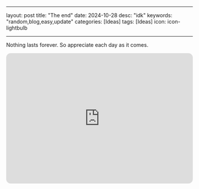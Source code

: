 
---
layout: post
title:  "The end"
date:   2024-10-28
desc: "idk"
keywords: "random,blog,easy,update"
categories: [Ideas]
tags: [Ideas]
icon: icon-lightbulb

---

Nothing lasts forever. 
So appreciate each day as it comes.

<iframe style="border-radius:12px" src="https://open.spotify.com/embed/track/5mb6SzBnxv1ywFSH9V3uxd?utm_source=generator" width="100%" height="352" frameBorder="0" allowfullscreen="" allow="autoplay; clipboard-write; encrypted-media; fullscreen; picture-in-picture" loading="lazy"></iframe>
